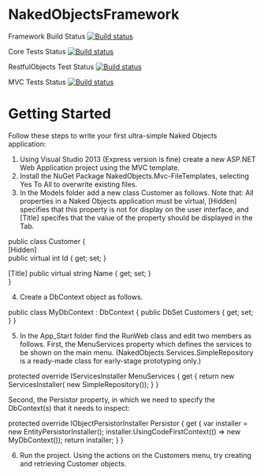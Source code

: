 NakedObjectsFramework
=====================

Framework Build Status [![Build status](https://ci.appveyor.com/api/projects/status/6kqdsbqoet1vy69n)](https://ci.appveyor.com/project/scascarini/nakedobjectsframework)

Core Tests Status [![Build status](https://ci.appveyor.com/api/projects/status/k1pui0bb8924yv8o)](https://ci.appveyor.com/project/scascarini/nakedobjectsframework-951)

RestfulObjects Test Status [![Build status](https://ci.appveyor.com/api/projects/status/jkhue6jrxwx523p1)](https://ci.appveyor.com/project/scascarini/nakedobjectsframework-716)

MVC Tests Status [![Build status](https://ci.appveyor.com/api/projects/status/152gjq86x3pbli8y)](https://ci.appveyor.com/project/scascarini/nakedobjectsframework-958)

Getting Started
===============

Follow these steps to write your first ultra-simple Naked Objects application:
1.	Using Visual Studio 2013 (Express version is fine) create a new ASP.NET Web Application project using the MVC template.
2.	Install the NuGet Package NakedObjects.Mvc-FileTemplates, selecting Yes To All to overwrite existing files.
3.	In the Models folder add a new class Customer as follows. Note that: All properties in a Naked Objects application must be virtual, [Hidden] specifies that this property is not for display on the user interface, and [Title] specifes that the value of the property should be displayed in the Tab.

public class Customer
{   
  [Hidden]        
  public virtual int Id { get; set; } 
 
  [Title] 
   public virtual string Name { get; set; }        
}

4.	Create a DbContext object as follows.

public class MyDbContext : DbContext {
  public DbSet<Customer> Customers { get; set; }
}

5.	In the App_Start folder find the RunWeb class and edit two members as follows. First, the MenuServices property which defines the services to be shown on the main menu. (NakedObjects.Services.SimpleRepository is a ready-made class for early-stage prototyping only.)

protected override IServicesInstaller MenuServices {
    get {
        return new ServicesInstaller(
          new SimpleRepository<Customer>());
    }
}

Second, the Persistor property, in which we need to specify the DbContext(s) that it needs to inspect:

protected override IObjectPersistorInstaller Persistor {
  get {
    var installer = new EntityPersistorInstaller();
    installer.UsingCodeFirstContext(() => new MyDbContext());
    return installer;
  }
}

6.	Run the project.  Using the actions on the Customers menu, try creating and retrieving Customer objects.

